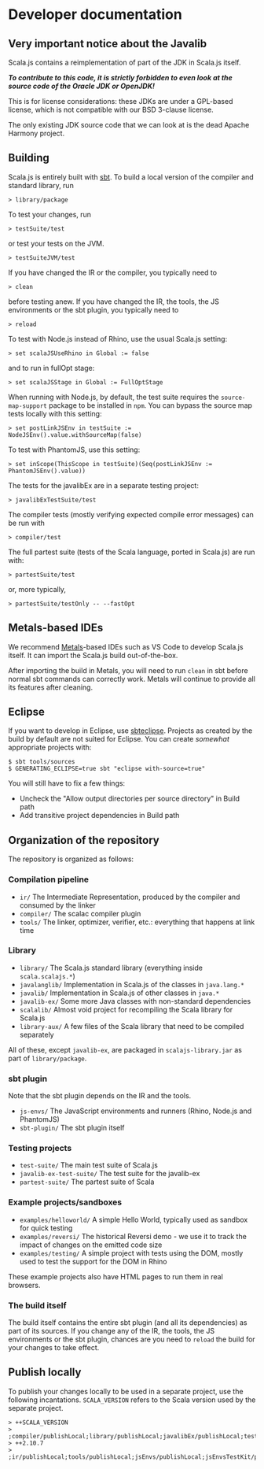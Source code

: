 # Developer documentation

## Very important notice about the Javalib

Scala.js contains a reimplementation of part of the JDK in Scala.js itself.

***To contribute to this code, it is strictly forbidden to even look at the
source code of the Oracle JDK or OpenJDK!***

This is for license considerations: these JDKs are under a GPL-based license,
which is not compatible with our BSD 3-clause license.

The only existing JDK source code that we can look at is the dead Apache
Harmony project.

## Building

Scala.js is entirely built with [sbt](http://www.scala-sbt.org/).
To build a local version of the compiler and standard library, run

    > library/package

To test your changes, run

    > testSuite/test

or test your tests on the JVM.

    > testSuiteJVM/test

If you have changed the IR or the compiler, you typically need to

    > clean

before testing anew.
If you have changed the IR, the tools, the JS environments or the sbt plugin,
you typically need to

    > reload

To test with Node.js instead of Rhino, use the usual Scala.js setting:

    > set scalaJSUseRhino in Global := false

and to run in fullOpt stage:

    > set scalaJSStage in Global := FullOptStage

When running with Node.js, by default, the test suite requires the
`source-map-support` package to be installed in `npm`. You can bypass the
source map tests locally with this setting:

    > set postLinkJSEnv in testSuite := NodeJSEnv().value.withSourceMap(false)

To test with PhantomJS, use this setting:

    > set inScope(ThisScope in testSuite)(Seq(postLinkJSEnv := PhantomJSEnv().value))

The tests for the javalibEx are in a separate testing project:

    > javalibExTestSuite/test

The compiler tests (mostly verifying expected compile error messages) can be
run with

    > compiler/test

The full partest suite (tests of the Scala language, ported in Scala.js) are
run with:

    > partestSuite/test

or, more typically,

    > partestSuite/testOnly -- --fastOpt

## Metals-based IDEs

We recommend [Metals](https://scalameta.org/metals/)-based IDEs such as VS Code
to develop Scala.js itself. It can import the Scala.js build out-of-the-box.

After importing the build in Metals, you will need to run `clean` in sbt before
normal sbt commands can correctly work. Metals will continue to provide all its
features after cleaning.

## Eclipse

If you want to develop in Eclipse, use
[sbteclipse](https://github.com/typesafehub/sbteclipse). Projects as created by
the build by default are not suited for Eclipse. You can create *somewhat*
appropriate projects with:

    $ sbt tools/sources
    $ GENERATING_ECLIPSE=true sbt "eclipse with-source=true"

You will still have to fix a few things:

* Uncheck the "Allow output directories per source directory" in Build path
* Add transitive project dependencies in Build path

## Organization of the repository

The repository is organized as follows:

### Compilation pipeline

* `ir/` The Intermediate Representation, produced by the compiler and consumed by the linker
* `compiler/` The scalac compiler plugin
* `tools/` The linker, optimizer, verifier, etc.: everything that happens at link time

### Library

* `library/` The Scala.js standard library (everything inside `scala.scalajs.*`)
* `javalanglib/` Implementation in Scala.js of the classes in `java.lang.*`
* `javalib/` Implementation in Scala.js of other classes in `java.*`
* `javalib-ex/` Some more Java classes with non-standard dependencies
* `scalalib/` Almost void project for recompiling the Scala library for Scala.js
* `library-aux/` A few files of the Scala library that need to be compiled separately

All of these, except `javalib-ex`, are packaged in `scalajs-library.jar` as part
of `library/package`.

### sbt plugin

Note that the sbt plugin depends on the IR and the tools.

* `js-envs/` The JavaScript environments and runners (Rhino, Node.js and PhantomJS)
* `sbt-plugin/` The sbt plugin itself

### Testing projects

* `test-suite/` The main test suite of Scala.js
* `javalib-ex-test-suite/` The test suite for the javalib-ex
* `partest-suite/` The partest suite of Scala

### Example projects/sandboxes

* `examples/helloworld/` A simple Hello World, typically used as sandbox for quick testing
* `examples/reversi/` The historical Reversi demo - we use it to track the impact of changes on the emitted code size
* `examples/testing/` A simple project with tests using the DOM, mostly used to test the support for the DOM in Rhino

These example projects also have HTML pages to run them in real browsers.

### The build itself

The build itself contains the entire sbt plugin (and all its dependencies) as
part of its sources.
If you change any of the IR, the tools, the JS environments or the sbt plugin,
chances are you need to `reload` the build for your changes to take effect.

## Publish locally

To publish your changes locally to be used in a separate project, use the
following incantations.
`SCALA_VERSION` refers to the Scala version used by the separate project.

    > ++SCALA_VERSION
    > ;compiler/publishLocal;library/publishLocal;javalibEx/publishLocal;testInterface/publishLocal;testBridge/publishLocal;stubs/publishLocal;jUnitRuntime/publishLocal;jUnitPlugin/publishLocal
    > ++2.10.7
    > ;ir/publishLocal;tools/publishLocal;jsEnvs/publishLocal;jsEnvsTestKit/publishLocal;testAdapter/publishLocal;sbtPlugin/publishLocal
